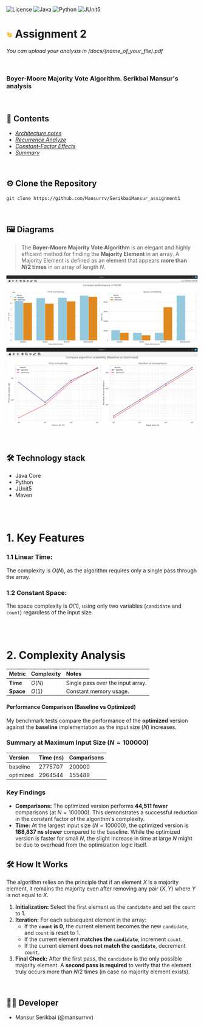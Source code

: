 ![License](https://img.shields.io/badge/java-green)
![Java](https://img.shields.io/badge/maven-blue)
![Python](https://img.shields.io/badge/python-yellow)
![JUnit5](https://img.shields.io/badge/JUnit5-red)


# ![gif](https://github.com/Readme-Workflows/Readme-Icons/blob/main/icons/gifs/wave.gif) Assignment 2
_You can upload your analysis in /docs/(name_of_your_file).pdf_

<br>

### Boyer-Moore Majority Vote Algorithm. Serikbai Mansur's analysis

<br>

## 📑 Contents
- [_Architecture notes_](#1-architecture-notes)
- [_Recurrence Analyze_](#2-recurrence-analyze)
- [_Constant-Factor Effects_](stant-factor-effects)
- [_Summary_](#summary)

<br>

## ⚙️ Clone the Repository

```
git clone https://github.com/Mansurrv/SerikbaiMansur_assignment1
```

<br>

## 🖼 Diagrams
>The **Boyer-Moore Majority Vote Algorithm** is an elegant and highly efficient method for finding the **Majority Element** in an array. A Majority Element is defined as an element that appears **more than $N/2$ times** in an array of length $N$.

![Algorithms](docs/performance-plots/compare_performance.png)
![Algorithms](docs/performance-plots/compare_algorithm_scalibility.png)


<br>

## 🛠 Technology stack
- Java Core
- Python
- JUnit5
- Maven

<br>
<br>

# 1. Key Features

### 1.1 **Linear Time:**

The complexity is $O(N)$, as the algorithm requires only a single pass through the array.

### 1.2 **Constant Space:**

The space complexity is $O(1)$, using only two variables (`candidate` and `count`) regardless of the input size.

<br>
<br>

# 2. Complexity Analysis

| Metric | Complexity | Notes |
| :--- | :--- | :--- |
| **Time** | $O(N)$ | Single pass over the input array. |
| **Space** | $O(1)$ | Constant memory usage. |

#### Performance Comparison (Baseline vs Optimized)

My benchmark tests compare the performance of the **optimized** version against the **baseline** implementation as the input size ($N$) increases.

### Summary at Maximum Input Size ($N = 100000$)

| Version | Time (ns) | Comparisons |
| :--- | :--- | :--- |
| baseline | 2775707 | 200000 |
| optimized | 2964544 | 155489 |

### Key Findings
* **Comparisons:** The optimized version performs **44,511 fewer** comparisons (at $N=100000$). This demonstrates a successful reduction in the constant factor of the algorithm's complexity.
* **Time:** At the largest input size ($N=100000$), the optimized version is **188,837 ns slower** compared to the baseline. While the optimized version is faster for small $N$, the slight increase in time at large $N$ might be due to overhead from the optimization logic itself.

## 🛠 How It Works
The algorithm relies on the principle that if an element $X$ is a majority element, it remains the majority even after removing any pair $(X, Y)$ where $Y$ is not equal to $X$.

1.  **Initialization:** Select the first element as the `candidate` and set the `count` to 1.
2.  **Iteration:** For each subsequent element in the array:
    * If the **`count` is 0**, the current element becomes the new `candidate`, and `count` is reset to 1.
    * If the current element **matches the `candidate`**, increment `count`.
    * If the current element **does not match the `candidate`**, decrement `count`.
3.  **Final Check:** After the first pass, the `candidate` is the only possible majority element. A **second pass is required** to verify that the element truly occurs more than $N/2$ times (in case no majority element exists).

<br>

## 👨‍💻 Developer
- Mansur Serikbai (@mansurrvv)
